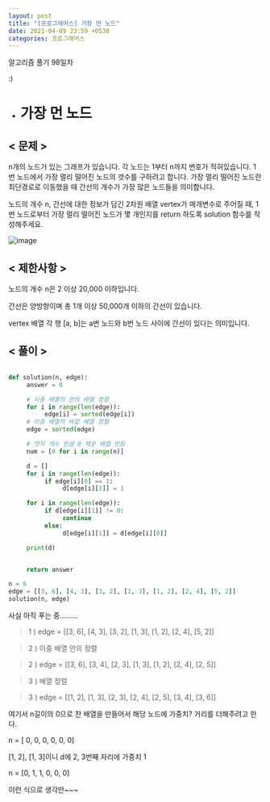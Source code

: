 ```yaml
---
layout: post
title: "[프로그래머스] 가장 먼 노드"
date: 2021-04-09 23:59 +0530
categories: 프로그래머스
---
```


알고리즘 풀기 98일차

:)

- # 가장 먼 노드

## < 문제 >

n개의 노드가 있는 그래프가 있습니다. 각 노드는 1부터 n까지 번호가 적혀있습니다. 1번 노드에서 가장 멀리 떨어진 노드의 갯수를 구하려고 합니다. 가장 멀리 떨어진 노드란 최단경로로 이동했을 때 간선의 개수가 가장 많은 노드들을 의미합니다.

노드의 개수 n, 간선에 대한 정보가 담긴 2차원 배열 vertex가 매개변수로 주어질 때, 1번 노드로부터 가장 멀리 떨어진 노드가 몇 개인지를 return 하도록 solution 함수를 작성해주세요.

![image](https://user-images.githubusercontent.com/50662636/114182936-3475da80-997e-11eb-96e6-6ebb1959405f.png)

## < 제한사항 >

노드의 개수 n은 2 이상 20,000 이하입니다.

간선은 양방향이며 총 1개 이상 50,000개 이하의 간선이 있습니다.

vertex 배열 각 행 [a, b]는 a번 노드와 b번 노드 사이에 간선이 있다는 의미입니다.

## < 풀이 >

```python

def solution(n, edge):
     answer = 0

     # 이중 배열의 안의 배열 정렬
     for i in range(len(edge)):
          edge[i] = sorted(edge[i])
     # 이중 배열의 바깥 배열 정렬
     edge = sorted(edge)

     # 엣지 개수 만큼 0 채운 배열 만듬
     num = [0 for i in range(n)]

     d = []
     for i in range(len(edge)):
          if edge[i][0] == 1:
               d[edge[i][1]] = 1

     for i in range(len(edge)):
          if d[edge[i][1]] != 0:
               continue
          else:
               d[edge[i][1]] = d[edge[i][0]]

     print(d)


     return answer

n = 6
edge = [[3, 6], [4, 3], [3, 2], [1, 3], [1, 2], [2, 4], [5, 2]]
solution(n, edge)

```

사실 아직 푸는 중.........

> 1 ) edge = [[3, 6], [4, 3], [3, 2], [1, 3], [1, 2], [2, 4], [5, 2]]

> 2 ) 이중 배열 안의 정렬

> 2 ) edge = [[3, 6], [3, 4], [2, 3], [1, 3], [1, 2], [2, 4], [2, 5]]

> 3 ) 배열 정렬

> 3 ) edge = [[1, 2], [1, 3], [2, 3], [2, 4], [2, 5], [3, 4], [3, 6]]

여기서 n길이의 0으로 찬 배열을 만들어서 해당 노드에 가중치? 거리를 더해주려고 한다.

n = [ 0, 0, 0, 0, 0, 0]

[1, 2], [1, 3]이니 d에 2, 3번째 자리에 가중치 1

n = [0, 1, 1, 0, 0, 0]

이런 식으로 생각만~~~
